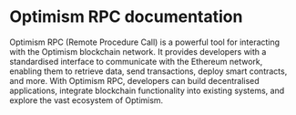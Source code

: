 # Optimism RPC documentation

Optimism RPC (Remote Procedure Call) is a powerful tool for interacting with the Optimism blockchain network. It provides developers with a standardised interface to communicate with the Ethereum network, enabling them to retrieve data, send transactions, deploy smart contracts, and more. With Optimism RPC, developers can build decentralised applications, integrate blockchain functionality into existing systems, and explore the vast ecosystem of Optimism.

